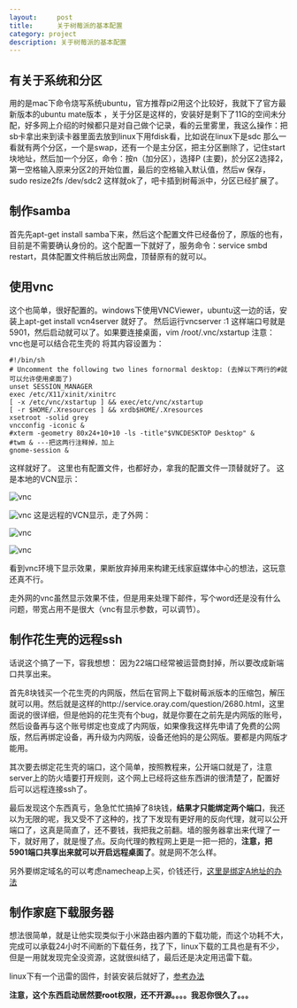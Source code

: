 ```yaml
---
layout:     post
title:      关于树莓派的基本配置
category: project
description: 关于树莓派的基本配置
---
```

## 有关于系统和分区
用的是mac下命令烧写系统ubuntu，官方推荐pi2用这个比较好，我就下了官方最新版本的ubuntu mate版本
，关于分区是这样的，安装好是剩下了11G的空间未分配，好多网上介绍的时候都只是对自己做个记录，看的云里雾里，我这么操作：把sb卡拿出来到读卡器里面去放到linux下用fdisk看，比如说在linux下是sdc 那么一看就有两个分区，一个是swap，还有一个是主分区，把主分区删除了，记住start块地址，然后加一个分区，命令：按n（加分区），选择P (主要)，於分区2选择2，第一空格输入原来分区2的开始位置，最后的空格输入默认值，然后w 保存，sudo resize2fs /dev/sdc2 这样就ok了，吧卡插到树莓派中，分区已经扩展了。


## 制作samba
首先先apt-get install samba下来，然后这个配置文件已经备份了，原版的也有，目前是不需要确认身份的。这个配置一下就好了，服务命令：service smbd restart，具体配置文件稍后放出网盘，顶替原有的就可以。

## 使用vnc
这个也简单，很好配置的。windows下使用VNCViewer，ubuntu这一边的话，安装上apt-get install vcn4server 就好了。 然后运行vncserver :1 这样端口号就是5901，然后启动就可以了。如果要连接桌面，vim /root/.vnc/xstartup    注意：vnc也是可以结合花生壳的
将其内容设置为：


    #!/bin/sh 
    # Uncomment the following two lines fornormal desktop: (去掉以下两行的#就可以允许使用桌面了)
    unset SESSION_MANAGER
    exec /etc/X11/xinit/xinitrc
    [ -x /etc/vnc/xstartup ] && exec/etc/vnc/xstartup
    [ -r $HOME/.Xresources ] && xrdb$HOME/.Xresources
    xsetroot -solid grey
    vncconfig -iconic &
    #xterm -geometry 80x24+10+10 -ls -title"$VNCDESKTOP Desktop" &
    #twm & ---把这两行注释掉，加上
    gnome-session &


这样就好了。
这里也有配置文件，也都好办，拿我的配置文件一顶替就好了。
这是本地的VCN显示：

![vnc](http://7xr0og.com1.z0.glb.clouddn.com/Screenshot-4.png)

![vnc](http://7xr0og.com1.z0.glb.clouddn.com/Screenshot-3.png )
这是远程的VCN显示，走了外网：

![vnc](http://7xr0og.com1.z0.glb.clouddn.com/Screenshot.png )

![vnc](http://7xr0og.com1.z0.glb.clouddn.com/Screenshotdesktop.png )

看到vnc环境下显示效果，果断放弃掉用来构建无线家庭媒体中心的想法，这玩意还真不行。

走外网的vnc虽然显示效果不佳，但是用来处理下邮件，写个word还是没有什么问题，带宽占用不是很大（vnc有显示参数，可以调节）。
## 制作花生壳的远程ssh
话说这个搞了一下，容我想想：
因为22端口经常被运营商封掉，所以要改成新端口共享出来。

首先8块钱买一个花生壳的内网版，然后在官网上下载树莓派版本的压缩包，解压就可以用。然后就是这样的http://service.oray.com/question/2680.html，这里面说的很详细，但是他妈的花生壳有个bug，就是你要在之前先是内网版的账号，然后设备再与这个账号绑定也变成了内网版，如果像我这样先申请了免费的公网版，然后再绑定设备，再升级为内网版，设备还他妈的是公网版。要都是内网版才能用。

其次要去绑定花生壳的端口，这个简单，按照教程来，公开端口就是了，注意server上的防火墙要打开规则，这个网上已经将这些东西讲的很清楚了，配置好后可以远程连接ssh了。

最后发现这个东西真亏，急急忙忙搞掉了8块钱，__结果才只能绑定两个端口__，我还以为无限的呢，我又受不了这种的，找了下发现有更好用的反向代理，就可以公开端口了，这真是简直了，还不要钱，我把我之前翻。墙的服务器拿出来代理了一下，就好用了，就是慢了点。反向代理的教程网上更是一把一把的，__注意，把5901端口共享出来就可以开启远程桌面了__。就是网不怎么样。

另外要绑定域名的可以考虑namecheap上买，价钱还行，[这里是绑定A地址的办法](https://www.namecheap.com/support/knowledgebase/article.aspx/319/78/)  



## 制作家庭下载服务器

想法很简单，就是让他实现类似于小米路由器内置的下载功能，而这个功耗不大，完成可以承载24小时不间断的下载任务，找了下，linux下载的工具也是有不少，但是一用就发现完全没资源，这就很纠结了，最后还是决定用迅雷下载。

linux下有一个迅雷的固件，封装安装后就好了，[参考办法](http://www.chinagtd.com/archives/xunleipi.html)  

__注意，这个东西启动居然要root权限，还不开源。。。。我忍你很久了。。。__







